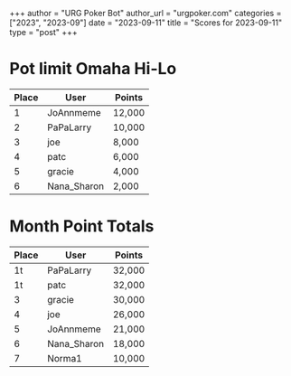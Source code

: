 +++
author = "URG Poker Bot"
author_url = "urgpoker.com"
categories = ["2023", "2023-09"]
date = "2023-09-11"
title = "Scores for 2023-09-11"
type = "post"
+++
# Pot limit Omaha Hi-Lo

| Place | User | Points |
|-------|------|--------|
| 1 | JoAnnmeme | 12,000 |
| 2 | PaPaLarry | 10,000 |
| 3 | joe | 8,000 |
| 4 | patc | 6,000 |
| 5 | gracie | 4,000 |
| 6 | Nana_Sharon | 2,000 |

# Month Point Totals

| Place | User | Points |
|-------|------|--------|
| 1t | PaPaLarry | 32,000 |
| 1t | patc | 32,000 |
| 3 | gracie | 30,000 |
| 4 | joe | 26,000 |
| 5 | JoAnnmeme | 21,000 |
| 6 | Nana_Sharon | 18,000 |
| 7 | Norma1 | 10,000 |
